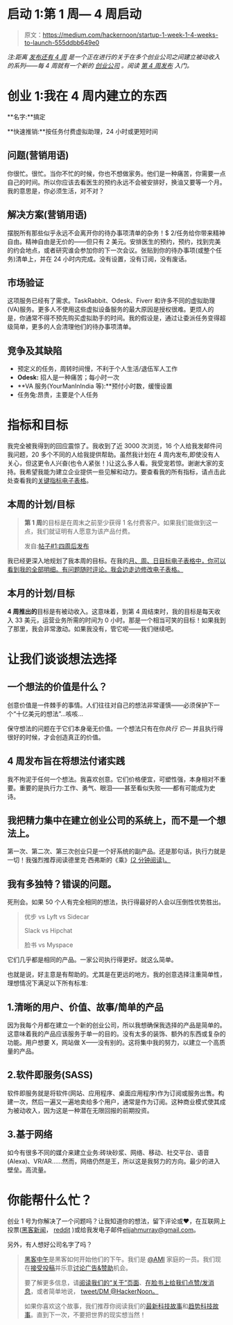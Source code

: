 # 启动 1:第 1 周— 4 周启动

> 原文：<https://medium.com/hackernoon/startup-1-week-1-4-weeks-to-launch-555ddbb649e0>

*注:距离* [*发布还有 4 周*](https://hackernoon.com/tagged/launch) *是一个正在进行的关于在多个创业公司之间建立被动收入的系列——每 4 周就有一个新的* [*创业公司*](https://hackernoon.com/tagged/startup) *。阅读* [*第 4 周发布*](https://hackernoon.com/4-weeks-to-launch-81ec48b26673) *入门。*

# 创业 1:我在 4 周内建立的东西

**名字:**搞定

**快速推销:**按任务付费虚拟助理，24 小时或更短时间

## 问题(营销用语)

你很忙。很忙。当你不忙的时候，你也不想做家务。他们是一种痛苦，你需要一点自己的时间。所以你应该去看医生的预约永远不会被安排好，换油又要等一个月。我的意思是，你必须生活，对不对？

## 解决方案(营销用语)

摆脱所有那些似乎永远不会离开你的待办事项清单的杂务！$ 2/任务给你带来精神自由。精神自由是无价的——但只有 2 美元。安排医生的预约，预约，找到完美的约会地点，或者研究谁会参加你的下一次会议。张贴到你的待办事项(或整个任务)清单上，并在 24 小时内完成。没有设置，没有订阅，没有废话。

## 市场验证

这项服务已经有了需求。TaskRabbit、Odesk、Fiverr 和许多不同的虚拟助理(VA)服务。更多人不使用这些虚拟设备服务的最大原因是授权很难。更烦人的是，你通常不得不预先购买虚拟助手的时间。我的假设是，通过让委派任务变得超级简单，更多的人会清理他们的待办事项清单。

## 竞争及其缺陷

*   预定义的任务，周转时间慢，不利于个人生活/退伍军人工作
*   **Odesk:** 招人是一种痛苦；每小时一次
*   **VA 服务(YourManInIndia 等):**预付小时数，缓慢设置
*   任务兔:昂贵，主要是个人任务

# 指标和目标

我完全被我得到的回应震惊了。我收到了近 3000 次浏览，16 个人给我发邮件问我问题，20 多个不同的人给我提供帮助。虽然我计划在 4 周内发布,即使没有人关心，但这更令人兴奋(也令人紧张！)让这么多人看。我受宠若惊。谢谢大家的支持。我希望我能为建立企业提供一些见解和动力。要查看我的所有指标，请点击此处查看我的[关键指标电子表格](https://docs.google.com/spreadsheets/d/17FkveYguYnoPUA5pfPttPnVfwYTx14TLCa_ln6iqXsI/edit#gid=552417787)。

## 本周的计划/目标

> **第 1 周**的目标是在周末之前至少获得 1 名付费客户。如果我们能做到这一点，我们就证明有人愿意为该产品付费。
> 
> 发自:[帖子#1:四周后发布](https://hackernoon.com/4-weeks-to-launch-81ec48b26673#.2vud24hpp)

我已经更深入地规划了我本周的目标。在我的[月、周、日目标电子表格中，你可以看到我的全部明细。有问题随时评论。我会边走边修改电子表格。](https://docs.google.com/spreadsheets/d/1jELsOFyACrxs2ci9w347d2OmlO0lDG-8P7l6P4gQKFU/edit#gid=1500466669)

## 本月的计划/目标

**4 周推出的**目标是有被动收入。这意味着，到第 4 周结束时，我的目标是每天收入 33 美元，运营业务所需的时间为 0 小时。那是一个相当可笑的目标！如果我到了那里，我会非常激动。如果我没有，管它呢——我们继续吧。

# 让我们谈谈想法选择

## 一个想法的价值是什么？

创意价值是一件棘手的事情。人们往往对自己的想法非常谨慎——必须保护下一个“十亿美元的想法”…咳咳…

保守想法的问题在于它们本身毫无价值。一个想法只有在你*执行* *它—* 并且执行得很好的时候，才会创造真正的价值。

## 4 周发布旨在将想法付诸实践

我不拘泥于任何一个想法。我喜欢创意。它们价格便宜，可塑性强，本身相对不重要。重要的是执行力:工作、勇气、眼泪——甚至看似失败——都有可能成为史诗。

## 我把精力集中在建立创业公司的系统上，而不是一个想法上。

第一次、第二次、第三次创业只是一个好系统的副产品。还是那句话，执行力就是一切！我强烈推荐阅读德里克·西弗斯的《乘》[(2 分钟阅读)。](https://sivers.org/multiply)

## 我有多独特？错误的问题。

死刑会。如果 50 个人有完全相同的想法，执行得最好的人会以压倒性优势胜出。

> 优步 vs Lyft vs Sidecar
> 
> Slack vs Hipchat
> 
> 脸书 vs Myspace

它们几乎都是相同的产品。一家公司执行得更好。就这么简单。

也就是说，好主意是有帮助的。尤其是在更远的地方。我的创意选择注重简单性，理想情况下满足以下所有标准:

## 1.清晰的用户、价值、故事/简单的产品

因为我每个月都在建立一个新的创业公司，所以我想确保我选择的产品是简单的。这意味着我的产品应该服务于单一的目的。没有太多的装饰、额外的东西或复杂的功能。用户想要 X，网站做 X——没有别的。这将集中我的努力，以建立一个高质量的产品。

## 2.软件即服务(SASS)

软件即服务就是将软件(网站、应用程序、桌面应用程序)作为订阅或服务出售。构建一次，然后一遍又一遍地卖给多个用户，通常是作为订阅。这种商业模式使其成为被动收入，因为这是一种潜在无限回报的前期投资。

## 3.基于网络

如今有很多不同的媒介来建立业务:砖块砂浆、网络、移动、社交平台、语音(Alexa)、VR/AR……然而，网络仍然是王，所以这是我努力的方向。最少的进入壁垒。高流量。

# 你能帮什么忙？

创业 1 号为你解决了一个问题吗？让我知道你的想法，留下评论或❤️，在互联网上投票([黑客新闻](https://news.ycombinator.com/)， [reddit](https://www.reddit.com/r/startups/) )或给我发电子邮件[elijahmurray@gmail.com](mailto:elijahmurray@gmail.com)。

另外，有人想好公司名字了吗？

> [黑客中午](http://bit.ly/Hackernoon)是黑客如何开始他们的下午。我们是 [@AMI](http://bit.ly/atAMIatAMI) 家庭的一员。我们现在[接受投稿](http://bit.ly/hackernoonsubmission)并乐意[讨论广告&赞助](mailto:partners@amipublications.com)机会。
> 
> 要了解更多信息，请[阅读我们的“关于”页面](https://goo.gl/4ofytp)、[在脸书上给我们点赞/发消息](http://bit.ly/HackernoonFB)，或者简单地说， [tweet/DM @HackerNoon。](https://goo.gl/k7XYbx)
> 
> 如果你喜欢这个故事，我们推荐你阅读我们的[最新科技故事](http://bit.ly/hackernoonlatestt)和[趋势科技故事](https://hackernoon.com/trending)。直到下一次，不要把世界的现实想当然！
